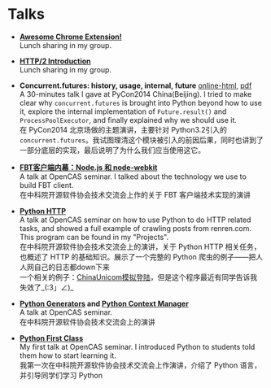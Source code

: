 Talks
==

* [**Awesome Chrome Extension!**][9]   
Lunch sharing in my group.

* [**HTTP/2 Introduction**][8]   
Lunch sharing in my group.

* **Concurrent.futures: history, usage, internal, future** [online-html][6], [pdf][7]  
A 30-minutes talk I gave at PyCon2014 China(Beijing). I tried to make clear why `concurrent.futures` is brought into Python beyond how to use it, explore the internal implementation of `Future.result()` and `ProcessPoolExecutor`, and finally explained why we should use it.    
在 PyCon2014 北京场做的主题演讲，主要针对 Python3.2引入的 `concurrent.futures`。我试图理清这个模块被引入的前因后果，同时也讲到了一部分底层的实现，最后说明了为什么我们应当使用这它。   

* [**FBT客户端内幕：Node.js 和 node-webkit**][5]  
A talk at OpenCAS seminar. I talked about the technology we use to build FBT client.    
在中科院开源软件协会技术交流会上作的关于 FBT 客户端技术实现的演讲  

* [**Python HTTP**][3]  
A talk at OpenCAS seminar on how to use Python to do HTTP related tasks, and showed a full example of crawling posts from renren.com. This program can be found in my "Projects".  
在中科院开源软件协会技术交流会上的演讲，关于 Python HTTP 相关任务，也概述了 HTTP 的基础知识。展示了一个完整的 Python 爬虫的例子——把人人网自己的日志都down下来   
一个相关的例子：[ChinaUnicom模拟登陆][4]，但是这个程序最近有同学告诉我失效了_(:3」∠)_

* **[Python Generators][1] and [Python Context Manager][2]**  
A talk at OpenCAS seminar.   
在中科院开源软件协会技术交流会上的演讲

* [**Python First Class**][0]  
My first talk at OpenCAS seminar. I introduced Python to students told them how to start learning it.  
我第一次在中科院开源软件协会技术交流会上作演讲，介绍了 Python 语言，并引导同学们学习 Python


[0]: http://www.laike9m.com/media/files/pdf/Python.pdf  
[1]: http://www.laike9m.com/media/files/pdf/Python%20Generators.pdf  
[2]: http://www.laike9m.com/media/files/pdf/Python%20Context%20Manager.pdf  
[3]: http://www.laike9m.com/media/files/pdf/Python%20HTTP.pdf  
[4]: http://www.laike9m.com/media/files/pdf/ChinaUnicom模拟登陆.pdf  
[5]: http://www.laike9m.com/media/files/pdf/node-and-nw.pdf  
[6]: http://www.laike9m.com/media/files/html/PyCon2014-concurrent.futures.html#/
[7]: http://www.laike9m.com/media/files/pdf/PyCon2014-cf-laike9m.pdf   
[8]: https://drive.google.com/file/d/0B94OmXaDRH6XZnVvaGJESXFSR1U/view?usp=sharing
[9]: https://docs.google.com/presentation/d/1npG2_JJUUD-vocTkPUaoI1cyKhKzJvVT6Hks6tylmF0/edit?usp=sharing